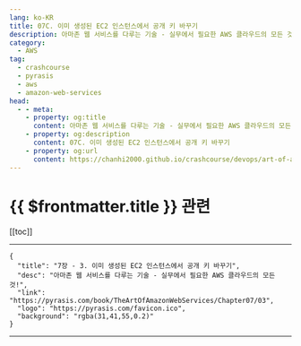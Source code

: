 ```yaml
---
lang: ko-KR
title: 07C. 이미 생성된 EC2 인스턴스에서 공개 키 바꾸기
description: 아마존 웹 서비스를 다루는 기술 - 실무에서 필요한 AWS 클라우드의 모든 것! > 07C. 이미 생성된 EC2 인스턴스에서 공개 키 바꾸기
category:
  - AWS
tag: 
  - crashcourse
  - pyrasis
  - aws 
  - amazon-web-services
head:
  - - meta:
    - property: og:title
      content: 아마존 웹 서비스를 다루는 기술 - 실무에서 필요한 AWS 클라우드의 모든 것! > 07C. 이미 생성된 EC2 인스턴스에서 공개 키 바꾸기
    - property: og:description
      content: 07C. 이미 생성된 EC2 인스턴스에서 공개 키 바꾸기
    - property: og:url
      content: https://chanhi2000.github.io/crashcourse/devops/art-of-aws/07C.html
---
```


# {{ $frontmatter.title }} 관련

[[toc]]

---

```component VPCard
{
  "title": "7장 - 3. 이미 생성된 EC2 인스턴스에서 공개 키 바꾸기",
  "desc": "아마존 웹 서비스를 다루는 기술 - 실무에서 필요한 AWS 클라우드의 모든 것!",
  "link": "https://pyrasis.com/book/TheArtOfAmazonWebServices/Chapter07/03",
  "logo": "https://pyrasis.com/favicon.ico",
  "background": "rgba(31,41,55,0.2)"
}
```

---

<TagLinks />